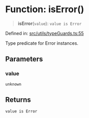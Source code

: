 # Function: isError()

> **isError**(`value`): `value is Error`

Defined in: [src/utils/typeGuards.ts:55](https://github.com/Nick2bad4u/Uptime-Watcher/blob/2a45eeb1723f8f7089001af2c92aa07d82dfe7e4/src/utils/typeGuards.ts#L55)

Type predicate for Error instances.

## Parameters

### value

`unknown`

## Returns

`value is Error`
